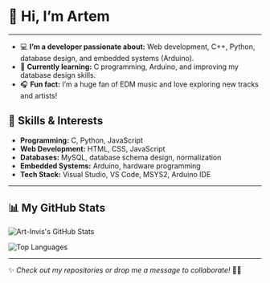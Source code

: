 
#                           👋 Hi, I’m Artem  

---

- 💻 **I’m a developer passionate about:** Web development, C++, Python, database design, and embedded systems (Arduino).  
- 📖 **Currently learning:** C programming, Arduino, and improving my database design skills.  
- 🎧 **Fun fact:** I’m a huge fan of EDM music and love exploring new tracks and artists!  

## 🚀 Skills & Interests  
- **Programming:** C, Python, JavaScript  
- **Web Development:** HTML, CSS, JavaScript  
- **Databases:** MySQL, database schema design, normalization  
- **Embedded Systems:** Arduino, hardware programming  
- **Tech Stack:** Visual Studio, VS Code, MSYS2, Arduino IDE
  
---

## 📊 My GitHub Stats  

![Art-Invis's GitHub Stats](https://github-readme-stats.vercel.app/api?username=Art-Invis&show_icons=true&theme=blue-green)  

![Top Languages](https://github-readme-stats.vercel.app/api/top-langs/?username=Art-Invis&layout=donut-vertical&theme=blue-green)  

---

✨ *Check out my repositories or drop me a message to collaborate!* 🚀💬  
